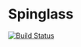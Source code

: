 # Spinglass

[![Build Status](https://github.com/GiggleLiu/Spinglass.jl/actions/workflows/CI.yml/badge.svg?branch=main)](https://github.com/GiggleLiu/Spinglass.jl/actions/workflows/CI.yml?query=branch%3Amain)
